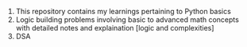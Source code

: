 1. This repository contains my learnings pertaining to Python basics
2. Logic building problems involving basic to advanced math concepts with detailed notes and explaination [logic and complexities]
3. DSA
